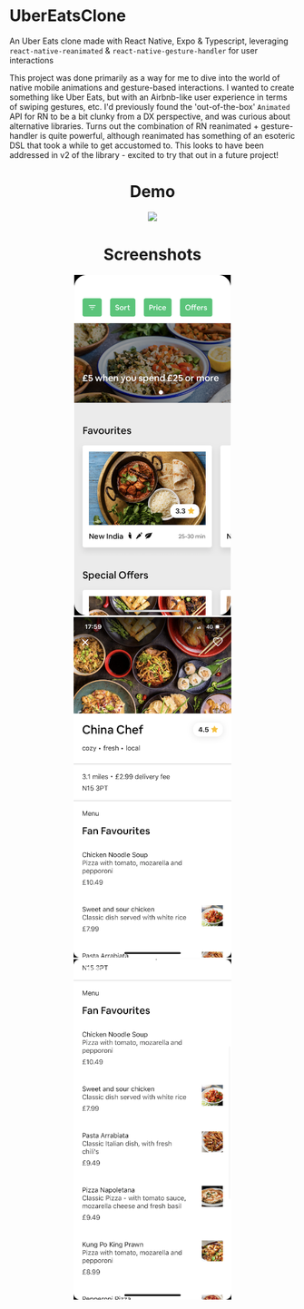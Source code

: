 # UberEatsClone
An Uber Eats clone made with React Native, Expo & Typescript, leveraging `react-native-reanimated` &amp; `react-native-gesture-handler` for user interactions

This project was done primarily as a way for me to dive into the world of native mobile animations and gesture-based interactions. I wanted to create something like Uber Eats, but with an Airbnb-like user experience in terms of swiping gestures, etc. I'd previously found the 'out-of-the-box' `Animated` API for RN to be a bit clunky from a DX perspective, and was curious about alternative libraries. Turns out the combination of RN reanimated + gesture-handler is quite powerful, although reanimated has something of an esoteric DSL that took a while to get accustomed to. This looks to have been addressed in v2 of the library - excited to try that out in a future project!


<div align="center">
  <h1>Demo</h1>
  <img src="assets/usagegif.gif" height="600" />
  
  <br />
  
  <h1>Screenshots</h1>
  <img src="assets/image1.PNG" height="600" />
  <img src="assets/image2.PNG" height="600" />
  <img src="assets/image3.PNG" height="600" />
</div>
